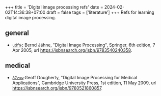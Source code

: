 +++
title = 'Digital image processing refs'
date = 2024-02-02T14:36:38+07:00
draft = false
tags = ['literature']
+++
Refs for learning digital image processing.
<!--more-->


## general
+ [`udf9c`](https://osf.io/udf9c) Bernd Jähne, "Digital Image Processing", Springer, 6th edition, 7 Apr 2005, url https://isbnsearch.org/isbn/9783540240358.


## medical
+ [`87zxw`](https://osf.io/87zxw) Geoff Dougherty, "Digital Image Processing for Medical Applications", Cambridge University Press, 1st edition, 11 May 2009, url https://isbnsearch.org/isbn/9780521860857.
